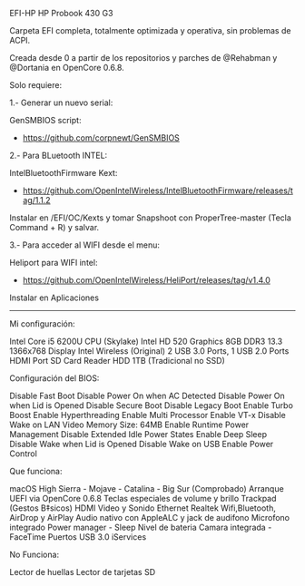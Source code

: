 
EFI-HP
HP Probook 430 G3


Carpeta EFI completa, totalmente optimizada y operativa, sin problemas de ACPI.

Creada desde 0 a partir de los repositorios y parches de @Rehabman y @Dortania en OpenCore 0.6.8.

Solo requiere:

1.- Generar un nuevo serial:

GenSMBIOS script:

- https://github.com/corpnewt/GenSMBIOS


2.- Para BLuetooth INTEL:

IntelBluetoothFirmware Kext:

- https://github.com/OpenIntelWireless/IntelBluetoothFirmware/releases/tag/1.1.2

Instalar en /EFI/OC/Kexts y tomar Snapshoot con ProperTree-master (Tecla Command + R) y salvar.


3.- Para acceder al WIFI desde el menu:

Heliport para WIFI intel:

- https://github.com/OpenIntelWireless/HeliPort/releases/tag/v1.4.0

Instalar en Aplicaciones


------------------------------------------------------------------------------------------

Mi configuración:

Intel Core i5 6200U CPU (Skylake)
Intel HD 520 Graphics
8GB DDR3
13.3 1366x768 Display
Intel Wireless (Original)
2 USB 3.0 Ports, 1 USB 2.0 Ports
HDMI Port
SD Card Reader
HDD 1TB (Tradicional no SSD)


Configuración del BIOS:

Disable Fast Boot
Disable Power On when AC Detected
Disable Power On when Lid is Opened
Disable Secure Boot
Disable Legacy Boot
Enable Turbo Boost
Enable Hyperthreading
Enable Multi Processor
Enable VT-x
Disable Wake on LAN
Video Memory Size: 64MB
Enable Runtime Power Management
Disable Extended Idle Power States
Enable Deep Sleep
Disable Wake when Lid is Opened
Disable Wake on USB
Enable Power Control


Que funciona:

macOS High Sierra - Mojave - Catalina - Big Sur (Comprobado)
Arranque UEFI via OpenCore 0.6.8
Teclas especiales de volume y brillo
Trackpad (Gestos B‡sicos)
HDMI Video y Sonido
Ethernet Realtek
Wifi,Bluetooth, AirDrop y AirPlay
Audio nativo con AppleALC y jack de audifono
Microfono integrado
Power manager - Sleep
Nivel de bateria
Camara integrada - FaceTime
Puertos USB 3.0
iServices


No Funciona:

Lector de huellas
Lector de tarjetas SD 

